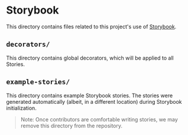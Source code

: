 # Storybook

This directory contains files related to this project's use of 
[Storybook](https://storybook.js.org/tutorials/intro-to-storybook/react/en/get-started/).

## `decorators/`

This directory contains global decorators, which will be applied to all Stories.

## `example-stories/`

This directory contains example Storybook stories.
The stories were generated automatically (albeit, in a different location) during Storybook initialization.

> Note: Once contributors are comfortable writing stories, we may remove this directory from the repository.
